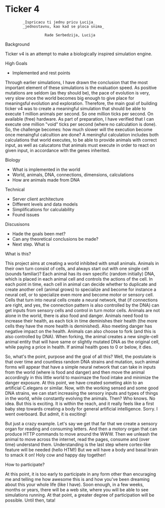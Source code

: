 # Ticker 4

            _Ispricacu ti jednu pricu Lucija_
            _jednostavnu, kao kad se ploca snima_

                      Rade Serbedzija, Lucija


Background

Ticker v4 is an attempt to make a biologically inspired simulation engine. 

High Goals
- Implemented and rest points

Through earlier simulations, I have drawn the conclusion that the most important element of these simulations is the evaluation speed. As positive mutations are seldom (as they should be), the pace of evolution is very, very slow once the world becomes big enough to give place for meaningsful evolution and exploration.
Therefore, the main goal of building ticker v4 was to create a meaningful simulation that should be able to execute 1 million animals per second. So one million ticks per second. On available (free) hardware. As part of preparation, I have verified that I can execute one million "void" ticks per second (where no calculation is done). So, the challenge becomes: how much slower will the execution become once menaingful calcultion are done? A meningful calculation includes both calculations that world executes, to be able to provide animals with correct input, as well as calucatons that animals must execute in order to react on given input, in accordance with the genes inherited.


Biology
- What is implemented in the world
- World, animals, DNA, connections, dimensions, calculations
- How are animals made from DNA

Technical
- Server client architecture
- Different levels and data models
- Simplifications for calculability
- Found issues

Discusisons
- Hade the goals been met?
- Can any theoretical conclusions be made?
- Next step. What is


What is this?

This project aims at creating a world inhibited with small animals. Animals in their own turn consist of cells, and always start out with one single cell (sounds familiar)?
Each animal has its own specific (random initially) DNA, which is placed in each animal cell and controls the actions of the cell. 
In each point in time, each cell in animal can decide whether to duplicate and create another cell (animal grows) to specialize and become for instance a neural cell, or to specialize even more and become motor or sensory cell.
Cells that turn into neural cells create a neural network, that (if connections are right, and yes, the connection pattern is also controlled by the DNA) can get inputs from sensory cells and control in turn motor cells.
Animals are not alone in the world, there is also food and danger. Animals need food to increase their health, as each tick in time deminishes their health (the more cells they have the more health is deminished). Also meeting danger has negative impact on the health.
Animals can also choose to fork (and this is also controlled by DNA). When forking, the animal creates a new single-cell animal entity that will have same or slightly mutated DNA as the original cell, while paying a price in health.
If animal health goes to 0 or below, it dies.

So, what's the point, purpose and the goal of all this? Well, the postulate is that over time and countless random DNA strains and mutation, such animal forms will appear that have a simple neural network that can take in inputs from the world (where is food and danger) and then move the animal accordingly in this little world to maximaze the food intake and minimize the danger exposure. At this point, we have created someting akin to an artificial C.elegans or similar. Now, with the working sensed and some good DNA strains, we can start increasing the sensory inputs and types of things in the world, while constantly evolving the animals. Then? Who knows. No idea. But this is exciting. It is within the reach, and it really feels like a first baby step towards creating a body for general artificial intelligence. Sorry. I went overboard. But admit, it is exciting!

But just a crazy example. Let's say we get that far that we create a sensory organ for reading and consuming letters. And then a motory organ that can produce HTTP commands to move around the WWW. Then we unleash the animal to move across the internet, read the pages, consume and (over time) understand them. Understanding is the last step where cortex-like feature will be needed (hello HTM!) But we will have a body and basal brain to smack it on! Holy cow and happy day together!

How to participate?

At this point, it is too early to participate in any form other than encuraging me and telling me how awesome this is and how you've been dreaming about this your whole life (like I have). Soon enough, in a few weeks, months or years, there will be a web site, where you will be able to see simulations running. At that point, a greater degree of participation will be possible. Until then, tata!
